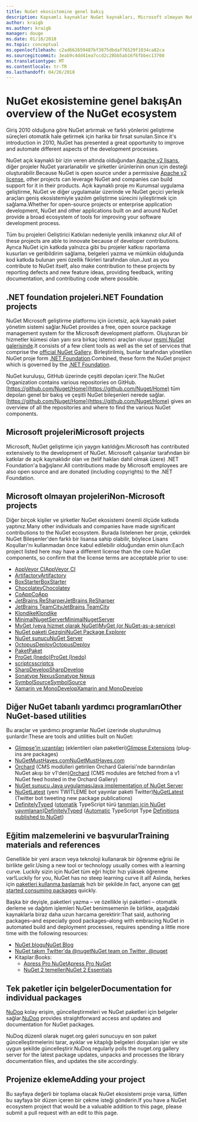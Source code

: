 ```yaml
---
title: NuGet ekosistemine genel bakış
description: Kapsamlı kaynaklar NuGet kaynakları, Microsoft olmayan NuGet projeleri, yardımcı programlar ve eğitim malzemelerinizin de dahil olmak üzere NuGet ekosistemindeki.
author: kraigb
ms.author: kraigb
manager: douge
ms.date: 01/18/2018
ms.topic: conceptual
ms.openlocfilehash: c2ad662659487bf3875dbdaf76529f1834ca82ca
ms.sourcegitcommit: 3eab9c4dd41ea7ccd2c28bb5ab16f6fbbec13708
ms.translationtype: MT
ms.contentlocale: tr-TR
ms.lasthandoff: 04/26/2018
---
```

# <a name="an-overview-of-the-nuget-ecosystem"></a><span data-ttu-id="3b11b-103">NuGet ekosistemine genel bakış</span><span class="sxs-lookup"><span data-stu-id="3b11b-103">An overview of the NuGet ecosystem</span></span>

<span data-ttu-id="3b11b-104">Giriş 2010 olduğuna göre NuGet artırmak ve farklı yönlerini geliştirme süreçleri otomatik hale getirmek için harika bir fırsat sunulan.</span><span class="sxs-lookup"><span data-stu-id="3b11b-104">Since it's introduction in 2010, NuGet has presented a great opportunity to improve and automate different aspects of the development processes.</span></span>

<span data-ttu-id="3b11b-105">NuGet açık kaynaklı bir izin veren altında olduğundan [Apache v2 lisans](http://choosealicense.com/licenses/apache/), diğer projeler NuGet yararlanabilir ve şirketler ürünlerinin onun için desteği oluşturabilir.</span><span class="sxs-lookup"><span data-stu-id="3b11b-105">Because NuGet is open source under a permissive [Apache v2 license](http://choosealicense.com/licenses/apache/), other projects can leverage NuGet and companies can build support for it in their products.</span></span> <span data-ttu-id="3b11b-106">Açık kaynaklı proje mı Kurumsal uygulama geliştirme, NuGet ve diğer uygulamalar üzerinde ve NuGet geçici yerleşik araçları geniş ekosistemiyle yazılım geliştirme sürecini iyileştirmek için sağlama.</span><span class="sxs-lookup"><span data-stu-id="3b11b-106">Whether for open-source projects or enterprise application development, NuGet and other applications built on and around NuGet provide a broad ecosystem of tools for improving your software development process.</span></span>

<span data-ttu-id="3b11b-107">Tüm bu projeleri Geliştirici Katkıları nedeniyle yenilik imkanınız olur.</span><span class="sxs-lookup"><span data-stu-id="3b11b-107">All of these projects are able to innovate because of developer contributions.</span></span> <span data-ttu-id="3b11b-108">Ayrıca NuGet için katkıda yalnızca gibi bu projeler katkısı raporlama kusurları ve geribildirim sağlama, belgeleri yazma ve mümkün olduğunda kod katkıda bulunan yeni özellik fikirleri tarafından olun.</span><span class="sxs-lookup"><span data-stu-id="3b11b-108">Just as you contribute to NuGet itself, also make contribution to these projects by reporting defects and new feature ideas, providing feedback, writing documentation, and contributing code where possible.</span></span>

## <a name="net-foundation-projects"></a><span data-ttu-id="3b11b-109">.NET foundation projeleri</span><span class="sxs-lookup"><span data-stu-id="3b11b-109">.NET Foundation projects</span></span>

<span data-ttu-id="3b11b-110">NuGet Microsoft geliştirme platformu için ücretsiz, açık kaynaklı paket yönetim sistemi sağlar.</span><span class="sxs-lookup"><span data-stu-id="3b11b-110">NuGet provides a free, open source package management system for the Microsoft development platform.</span></span> <span data-ttu-id="3b11b-111">Oluşturan bir hizmetler kümesi olan yanı sıra birkaç istemci araçları oluşur [resmi NuGet galerisinde](http://www.nuget.org).</span><span class="sxs-lookup"><span data-stu-id="3b11b-111">It consists of a few client tools as well as the set of services that comprise the [official NuGet Gallery](http://www.nuget.org).</span></span> <span data-ttu-id="3b11b-112">Birleştirilmiş, bunlar tarafından yönetilen NuGet proje form [.NET Foundation](http://www.dotnetfoundation.org/).</span><span class="sxs-lookup"><span data-stu-id="3b11b-112">Combined, these form the NuGet project which is governed by the [.NET Foundation](http://www.dotnetfoundation.org/).</span></span>

<span data-ttu-id="3b11b-113">NuGet kuruluşu, GitHub üzerinde çeşitli depoları içerir.</span><span class="sxs-lookup"><span data-stu-id="3b11b-113">The NuGet Organization contains various repositories on GitHub.</span></span> <span data-ttu-id="3b11b-114">[https://github.com/Nuget/Home](https://github.com/Nuget/Home) tüm depoları genel bir bakış ve çeşitli NuGet bileşenleri nerede sağlar.</span><span class="sxs-lookup"><span data-stu-id="3b11b-114">[https://github.com/Nuget/Home](https://github.com/Nuget/Home) gives an overview of all the repositories and where to find the various NuGet components.</span></span>

## <a name="microsoft-projects"></a><span data-ttu-id="3b11b-115">Microsoft projeleri</span><span class="sxs-lookup"><span data-stu-id="3b11b-115">Microsoft projects</span></span>

<span data-ttu-id="3b11b-116">Microsoft, NuGet geliştirme için yaygın katıldığını.</span><span class="sxs-lookup"><span data-stu-id="3b11b-116">Microsoft has contributed extensively to the development of NuGet.</span></span> <span data-ttu-id="3b11b-117">Microsoft çalışanlar tarafından bir katkılar de açık kaynaklıdır olan ve (telif hakları dahil olmak üzere) .NET Foundation'a bağışlanır.</span><span class="sxs-lookup"><span data-stu-id="3b11b-117">All contributions made by Microsoft employees are also open source and are donated (including copyrights) to the .NET Foundation.</span></span>

## <a name="non-microsoft-projects"></a><span data-ttu-id="3b11b-118">Microsoft olmayan projeleri</span><span class="sxs-lookup"><span data-stu-id="3b11b-118">Non-Microsoft projects</span></span>

<span data-ttu-id="3b11b-119">Diğer birçok kişiler ve şirketler NuGet ekosistemi önemli ölçüde katkıda yaptınız.</span><span class="sxs-lookup"><span data-stu-id="3b11b-119">Many other individuals and companies have made significant contributions to the NuGet ecosystem.</span></span> <span data-ttu-id="3b11b-120">Burada listelenen her proje, çekirdek NuGet Bileşenler'den farklı bir lisansa sahip olabilir, böylece Lisans Koşulları'nı kullanmadan önce kabul edilebilir olduğundan emin olun:</span><span class="sxs-lookup"><span data-stu-id="3b11b-120">Each project listed here may have a different license than the core NuGet components, so confirm that the license terms are acceptable prior to use:</span></span>

- [<span data-ttu-id="3b11b-121">AppVeyor CI</span><span class="sxs-lookup"><span data-stu-id="3b11b-121">AppVeyor CI</span></span>](https://www.appveyor.com/)
- [<span data-ttu-id="3b11b-122">Artifactory</span><span class="sxs-lookup"><span data-stu-id="3b11b-122">Artifactory</span></span>](https://www.jfrog.com/artifactory/)
- [<span data-ttu-id="3b11b-123">BoxStarter</span><span class="sxs-lookup"><span data-stu-id="3b11b-123">BoxStarter</span></span>](http://boxstarter.org/)
- [<span data-ttu-id="3b11b-124">Chocolatey</span><span class="sxs-lookup"><span data-stu-id="3b11b-124">Chocolatey</span></span>](https://chocolatey.org/)
- [<span data-ttu-id="3b11b-125">CoApp</span><span class="sxs-lookup"><span data-stu-id="3b11b-125">CoApp</span></span>](http://coapp.org/)
- [<span data-ttu-id="3b11b-126">JetBrains ReSharper</span><span class="sxs-lookup"><span data-stu-id="3b11b-126">JetBrains ReSharper</span></span>](https://resharper-plugins.jetbrains.com/)
- [<span data-ttu-id="3b11b-127">JetBrains TeamCity</span><span class="sxs-lookup"><span data-stu-id="3b11b-127">JetBrains TeamCity</span></span>](https://www.jetbrains.com/teamcity/)
- [<span data-ttu-id="3b11b-128">Klondike</span><span class="sxs-lookup"><span data-stu-id="3b11b-128">Klondike</span></span>](https://github.com/themotleyfool/Klondike)
- [<span data-ttu-id="3b11b-129">MinimalNugetServer</span><span class="sxs-lookup"><span data-stu-id="3b11b-129">MinimalNugetServer</span></span>](https://github.com/TanukiSharp/MinimalNugetServer)
- [<span data-ttu-id="3b11b-130">MyGet (veya hizmet olarak NuGet)</span><span class="sxs-lookup"><span data-stu-id="3b11b-130">MyGet (or NuGet-as-a-service)</span></span>](http://www.myget.org/)
- [<span data-ttu-id="3b11b-131">NuGet paketi Gezgini</span><span class="sxs-lookup"><span data-stu-id="3b11b-131">NuGet Package Explorer</span></span>](https://github.com/NuGetPackageExplorer/NuGetPackageExplorer)
- [<span data-ttu-id="3b11b-132">NuGet sunucu</span><span class="sxs-lookup"><span data-stu-id="3b11b-132">NuGet Server</span></span>](http://nugetserver.net/)
- [<span data-ttu-id="3b11b-133">OctopusDeploy</span><span class="sxs-lookup"><span data-stu-id="3b11b-133">OctopusDeploy</span></span>](https://octopus.com/)
- [<span data-ttu-id="3b11b-134">Paket</span><span class="sxs-lookup"><span data-stu-id="3b11b-134">Paket</span></span>](https://fsprojects.github.io/Paket/)
- [<span data-ttu-id="3b11b-135">ProGet (Inedo)</span><span class="sxs-lookup"><span data-stu-id="3b11b-135">ProGet (Inedo)</span></span>](http://inedo.com/proget)
- [<span data-ttu-id="3b11b-136">scriptcs</span><span class="sxs-lookup"><span data-stu-id="3b11b-136">scriptcs</span></span>](http://scriptcs.net/)
- [<span data-ttu-id="3b11b-137">SharpDevelop</span><span class="sxs-lookup"><span data-stu-id="3b11b-137">SharpDevelop</span></span>](http://community.sharpdevelop.net/blogs/mattward/archive/2011/01/23/NuGetSupportInSharpDevelop.aspx)
- [<span data-ttu-id="3b11b-138">Sonatype Nexus</span><span class="sxs-lookup"><span data-stu-id="3b11b-138">Sonatype Nexus</span></span>](http://www.sonatype.com/nexus-repository-sonatype)
- [<span data-ttu-id="3b11b-139">SymbolSource</span><span class="sxs-lookup"><span data-stu-id="3b11b-139">SymbolSource</span></span>](http://www.symbolsource.org/Public)
- [<span data-ttu-id="3b11b-140">Xamarin ve MonoDevelop</span><span class="sxs-lookup"><span data-stu-id="3b11b-140">Xamarin and MonoDevelop</span></span>](https://github.com/mrward/monodevelop-nuget-addin)

## <a name="other-nuget-based-utilities"></a><span data-ttu-id="3b11b-141">Diğer NuGet tabanlı yardımcı programları</span><span class="sxs-lookup"><span data-stu-id="3b11b-141">Other NuGet-based utilities</span></span>

<span data-ttu-id="3b11b-142">Bu araçlar ve yardımcı programlar NuGet üzerinde oluşturulmuş şunlardır:</span><span class="sxs-lookup"><span data-stu-id="3b11b-142">These are tools and utilities built on NuGet:</span></span>

- <span data-ttu-id="3b11b-143">[Glimpse'in uzantıları](http://getglimpse.com/Packages) (eklentileri olan paketleri)</span><span class="sxs-lookup"><span data-stu-id="3b11b-143">[Glimpse Extensions](http://getglimpse.com/Packages) (plug-ins are packages)</span></span>
- [<span data-ttu-id="3b11b-144">NuGetMustHaves.com</span><span class="sxs-lookup"><span data-stu-id="3b11b-144">NuGetMustHaves.com</span></span>](http://nugetmusthaves.com/)
- <span data-ttu-id="3b11b-145">[Orchard](http://www.orchardproject.net/) (CMS modülleri getirilen Orchard Galerisi'nde barındırılan NuGet akışı bir v1'den)</span><span class="sxs-lookup"><span data-stu-id="3b11b-145">[Orchard](http://www.orchardproject.net/) (CMS modules are fetched from a v1 NuGet feed hosted in the Orchard Gallery)</span></span>
- [<span data-ttu-id="3b11b-146">NuGet sunucu Java uygulaması</span><span class="sxs-lookup"><span data-stu-id="3b11b-146">Java implementation of NuGet Server</span></span>](http://jonnyzzz.com/blog/2012/03/07/nuget-server-in-pure-java/)
- <span data-ttu-id="3b11b-147">[NuGetLatest](https://twitter.com/NuGetLatest) (yeni TWİTLEME bot yayınlar paketi Twitter)</span><span class="sxs-lookup"><span data-stu-id="3b11b-147">[NuGetLatest](https://twitter.com/NuGetLatest) (Twitter bot tweeting new package publications)</span></span>
- <span data-ttu-id="3b11b-148">[DefinitelyTyped](http://definitelytyped.org/) ([otomatik](https://github.com/DefinitelyTyped/NugetAutomation/) TypeScript türü [tanımları için NuGet yayımlanan](http://www.nuget.org/packages?q=DefinitelyTyped))</span><span class="sxs-lookup"><span data-stu-id="3b11b-148">[DefinitelyTyped](http://definitelytyped.org/) ([Automatic](https://github.com/DefinitelyTyped/NugetAutomation/) TypeScript Type [Definitions published to NuGet](http://www.nuget.org/packages?q=DefinitelyTyped))</span></span>

## <a name="training-materials-and-references"></a><span data-ttu-id="3b11b-149">Eğitim malzemelerini ve başvurular</span><span class="sxs-lookup"><span data-stu-id="3b11b-149">Training materials and references</span></span>

<span data-ttu-id="3b11b-150">Genellikle bir yeni aracın veya teknoloji kullanarak bir öğrenme eğrisi ile birlikte gelir.</span><span class="sxs-lookup"><span data-stu-id="3b11b-150">Using a new tool or technology usually comes with a learning curve.</span></span> <span data-ttu-id="3b11b-151">Luckily sizin için NuGet tüm eğri hiçbir hızı yüksek öğrenme var!</span><span class="sxs-lookup"><span data-stu-id="3b11b-151">Luckily for you, NuGet has no steep learning curve it all!</span></span> <span data-ttu-id="3b11b-152">Aslında, herkes için [paketleri kullanma başlamak](../quickstart/use-a-package.md) hızlı bir şekilde.</span><span class="sxs-lookup"><span data-stu-id="3b11b-152">In fact, anyone can [get started consuming packages](../quickstart/use-a-package.md) quickly.</span></span>

<span data-ttu-id="3b11b-153">Başka bir deyişle, paketleri yazma – ve özellikle iyi paketleri – otomatik derleme ve dağıtım işlemleri NuGet benimsemenin ile birlikte, aşağıdaki kaynaklarla biraz daha uzun harcama gerektirir:</span><span class="sxs-lookup"><span data-stu-id="3b11b-153">That said, authoring packages–and especially good packages–along with  embracing NuGet in automated build and deployment processes, requires spending a little more time with the following resources:</span></span>

- [<span data-ttu-id="3b11b-154">NuGet blogu</span><span class="sxs-lookup"><span data-stu-id="3b11b-154">NuGet Blog</span></span>](http://blog.nuget.org/)
- [<span data-ttu-id="3b11b-155">NuGet takım Twitter'da @nuget</span><span class="sxs-lookup"><span data-stu-id="3b11b-155">NuGet team on Twitter, @nuget</span></span>](http://twitter.com/nuget)
- <span data-ttu-id="3b11b-156">Kitaplar:</span><span class="sxs-lookup"><span data-stu-id="3b11b-156">Books:</span></span>
  - [<span data-ttu-id="3b11b-157">Apress Pro NuGet</span><span class="sxs-lookup"><span data-stu-id="3b11b-157">Apress Pro NuGet</span></span>](http://bit.ly/ProNuGet)
  - [<span data-ttu-id="3b11b-158">NuGet 2 temelleri</span><span class="sxs-lookup"><span data-stu-id="3b11b-158">NuGet 2 Essentials</span></span>](http://www.amazon.com/NuGet-2-Essentials-Damir-Arh-ebook/dp/B00GTQD5M4)

## <a name="documentation-for-individual-packages"></a><span data-ttu-id="3b11b-159">Tek paketler için belgeler</span><span class="sxs-lookup"><span data-stu-id="3b11b-159">Documentation for individual packages</span></span>

<span data-ttu-id="3b11b-160">[NuDoq](http://nudoq.org) kolay erişim, güncelleştirmeleri ve NuGet paketleri için belgeler sağlar.</span><span class="sxs-lookup"><span data-stu-id="3b11b-160">[NuDoq](http://nudoq.org) provides straightforward access and updates and documentation for NuGet packages.</span></span>

<span data-ttu-id="3b11b-161">NuDoq düzenli olarak nuget.org galeri sunucuyu en son paket güncelleştirmelerini tarar, ayıklar ve kitaplığı belgeleri dosyaları işler ve site uygun şekilde güncelleştirir.</span><span class="sxs-lookup"><span data-stu-id="3b11b-161">NuDoq regularly polls the nuget.org gallery server for the latest package updates, unpacks and processes the library documentation files, and updates the site accordingly.</span></span>

## <a name="adding-your-project"></a><span data-ttu-id="3b11b-162">Projenize ekleme</span><span class="sxs-lookup"><span data-stu-id="3b11b-162">Adding your project</span></span>

<span data-ttu-id="3b11b-163">Bu sayfaya değerli bir toplama olacak NuGet ekosistemi proje varsa, lütfen bu sayfaya bir düzen içeren bir çekme isteği gönderin.</span><span class="sxs-lookup"><span data-stu-id="3b11b-163">If you have a NuGet ecosystem project that would be a valuable addition to this page, please  submit a pull request with an edit to this page.</span></span>
